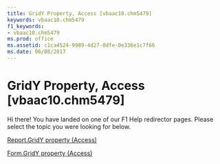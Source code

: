 ```yaml
---
title: GridY Property, Access [vbaac10.chm5479]
keywords: vbaac10.chm5479
f1_keywords:
- vbaac10.chm5479
ms.prod: office
ms.assetid: c1ca4524-9989-4d27-8dfe-0e336e1c7f66
ms.date: 06/08/2017
---
```



# GridY Property, Access [vbaac10.chm5479]

Hi there! You have landed on one of our F1 Help redirector pages. Please select the topic you were looking for below.

[Report.GridY property (Access)](http://msdn.microsoft.com/library/e4a13708-fa05-8ac4-af5f-0f78ee15e623%28Office.15%29.aspx)

[Form.GridY property (Access)](http://msdn.microsoft.com/library/d767e7de-e3eb-0523-8782-26770f22a013%28Office.15%29.aspx)


